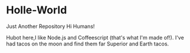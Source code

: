 # Holle-World
Just Another Repository
Hi Humans!

Hubot here,I like Node.js and Coffeescript (that's what I'm made of!).
I've had tacos on the moon and find them far Superior and Earth tacos.

